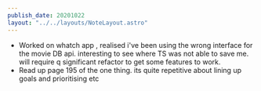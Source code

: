 ```yaml
---
publish_date: 20201022
layout: "../../layouts/NoteLayout.astro"
---
```

- Worked on whatch app , realised i've been using the wrong interface for the movie DB api. interesting to see where TS was not able to save me. will require q significant refactor to get some features to work.
- Read up page 195 of the one thing. its quite repetitive about lining up goals and prioritising etc

